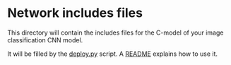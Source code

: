 # Network includes files
This directory will contain the includes files for the C-model of your image classification CNN model.

It will be filled by the [deploy.py](../../../../../image_classification/deployment/deploy.py) script. A [README](../../../../../image_classification/deployment/README.md) explains how to use it.
